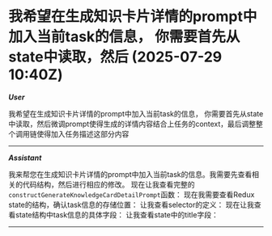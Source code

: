 <!-- Generated by SpecStory -->

# 我希望在生成知识卡片详情的prompt中加入当前task的信息， 你需要首先从state中读取，然后 (2025-07-29 10:40Z)

_**User**_

我希望在生成知识卡片详情的prompt中加入当前task的信息， 你需要首先从state中读取，然后微调prompt使得生成的详情内容结合上任务的context，最后调整整个调用链使得加入任务描述这部分内容

---

_**Assistant**_

我来帮您在生成知识卡片详情的prompt中加入当前task的信息。我需要先查看相关的代码结构，然后进行相应的修改。 现在让我查看完整的`constructGenerateKnowledgeCardDetailPrompt`函数： 现在我需要查看Redux state的结构，确认task信息的存储位置： 让我查看selector的定义： 现在让我查看state结构中task信息的具体字段： 让我查看state中的title字段： 

---

